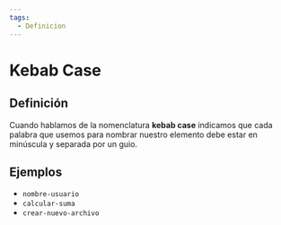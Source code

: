 ```yaml
---
tags:
  - Definicion
---
```

# Kebab Case

## Definición

Cuando hablamos de la nomenclatura **kebab case** indicamos que cada palabra que usemos para nombrar nuestro elemento debe estar en  minúscula y separada por un guio.  
## Ejemplos

- `nombre-usuario`
- `calcular-suma`
- `crear-nuevo-archivo`